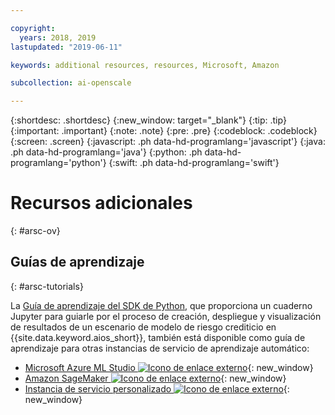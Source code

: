 ```yaml
---

copyright:
  years: 2018, 2019
lastupdated: "2019-06-11"

keywords: additional resources, resources, Microsoft, Amazon

subcollection: ai-openscale

---
```


{:shortdesc: .shortdesc}
{:new_window: target="_blank"}
{:tip: .tip}
{:important: .important}
{:note: .note}
{:pre: .pre}
{:codeblock: .codeblock}
{:screen: .screen}
{:javascript: .ph data-hd-programlang='javascript'}
{:java: .ph data-hd-programlang='java'}
{:python: .ph data-hd-programlang='python'}
{:swift: .ph data-hd-programlang='swift'}

# Recursos adicionales
{: #arsc-ov}

## Guías de aprendizaje
{: #arsc-tutorials}

La [Guía de aprendizaje del SDK de Python](/docs/services/ai-openscale?topic=ai-openscale-crt-ov), que proporciona un cuaderno Jupyter para guiarle por el proceso de creación, despliegue y visualización de resultados de un escenario de modelo de riesgo crediticio en {{site.data.keyword.aios_short}}, también está disponible como guía de aprendizaje para otras instancias de servicio de aprendizaje automático:

- [Microsoft Azure ML Studio ![Icono de enlace externo](../../icons/launch-glyph.svg "Icono de enlace externo")](https://github.com/pmservice/ai-openscale-tutorials/blob/master/notebooks/AI%20OpenScale%20and%20Azure%20ML%20Studio%20Engine.ipynb){: new_window}
- [Amazon SageMaker ![Icono de enlace externo](../../icons/launch-glyph.svg "Icono de enlace externo")](https://github.com/pmservice/ai-openscale-tutorials/blob/master/notebooks/AI%20OpenScale%20and%20SageMaker%20ML%20Engine.ipynb){: new_window}
- [Instancia de servicio personalizado ![Icono de enlace externo](../../icons/launch-glyph.svg "Icono de enlace externo")](https://github.com/pmservice/ai-openscale-tutorials/blob/master/notebooks/AI%20OpenScale%20and%20Custom%20ML%20Engine.ipynb){: new_window}
